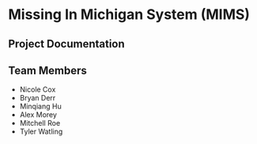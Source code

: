 # Missing In Michigan System (MIMS)

## Project Documentation

## Team Members

- Nicole Cox
- Bryan Derr
- Minqiang Hu
- Alex Morey
- Mitchell Roe
- Tyler Watling
